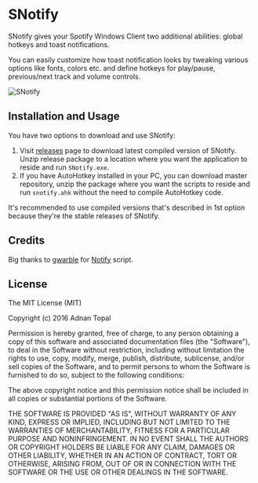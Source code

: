 # SNotify
SNotify gives your Spotify Windows Client two additional abilities: global hotkeys and toast notifications.

You can easily customize how toast notification looks by tweaking various options like fonts, colors etc. and define hotkeys for play/pause, previous/next track and volume controls.

![SNotify](http://i.imgur.com/VbMS94J.jpg)

## Installation and Usage
You have two options to download and use SNotify:

1. Visit [releases](https://github.com/adnantopal/snotify/releases) page to download latest compiled version of SNotify. Unzip release package to a location where you want the application to reside and run `SNotify.exe`.
2. If you have AutoHotkey installed in your PC, you can download master repository, unzip the package where you want the scripts to reside and run `snotify.ahk` without the need to compile AutoHotkey code.

It's recommended to use compiled versions that's described in 1st option because they're the stable releases of SNotify.

## Credits
Big thanks to [gwarble](http://gwarble.com/ahk/Notify/) for [Notify](http://gwarble.com/ahk/Notify/) script.

## License
The MIT License (MIT)

Copyright (c) 2016 Adnan Topal

Permission is hereby granted, free of charge, to any person obtaining a copy
of this software and associated documentation files (the "Software"), to deal
in the Software without restriction, including without limitation the rights
to use, copy, modify, merge, publish, distribute, sublicense, and/or sell
copies of the Software, and to permit persons to whom the Software is
furnished to do so, subject to the following conditions:

The above copyright notice and this permission notice shall be included in all
copies or substantial portions of the Software.

THE SOFTWARE IS PROVIDED "AS IS", WITHOUT WARRANTY OF ANY KIND, EXPRESS OR
IMPLIED, INCLUDING BUT NOT LIMITED TO THE WARRANTIES OF MERCHANTABILITY,
FITNESS FOR A PARTICULAR PURPOSE AND NONINFRINGEMENT. IN NO EVENT SHALL THE
AUTHORS OR COPYRIGHT HOLDERS BE LIABLE FOR ANY CLAIM, DAMAGES OR OTHER
LIABILITY, WHETHER IN AN ACTION OF CONTRACT, TORT OR OTHERWISE, ARISING FROM,
OUT OF OR IN CONNECTION WITH THE SOFTWARE OR THE USE OR OTHER DEALINGS IN THE
SOFTWARE.
